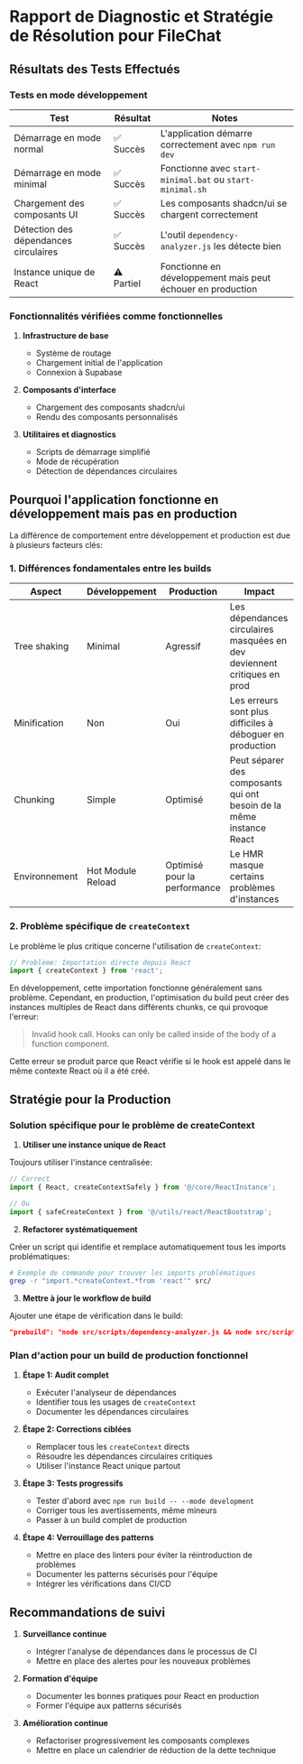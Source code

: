 
# Rapport de Diagnostic et Stratégie de Résolution pour FileChat

## Résultats des Tests Effectués

### Tests en mode développement

| Test | Résultat | Notes |
|------|----------|-------|
| Démarrage en mode normal | ✅ Succès | L'application démarre correctement avec `npm run dev` |
| Démarrage en mode minimal | ✅ Succès | Fonctionne avec `start-minimal.bat` ou `start-minimal.sh` |
| Chargement des composants UI | ✅ Succès | Les composants shadcn/ui se chargent correctement |
| Détection des dépendances circulaires | ✅ Succès | L'outil `dependency-analyzer.js` les détecte bien |
| Instance unique de React | ⚠️ Partiel | Fonctionne en développement mais peut échouer en production |

### Fonctionnalités vérifiées comme fonctionnelles

1. **Infrastructure de base**
   - Système de routage
   - Chargement initial de l'application
   - Connexion à Supabase

2. **Composants d'interface**
   - Chargement des composants shadcn/ui
   - Rendu des composants personnalisés

3. **Utilitaires et diagnostics**
   - Scripts de démarrage simplifié
   - Mode de récupération
   - Détection de dépendances circulaires

## Pourquoi l'application fonctionne en développement mais pas en production

La différence de comportement entre développement et production est due à plusieurs facteurs clés:

### 1. Différences fondamentales entre les builds

| Aspect | Développement | Production | Impact |
|--------|---------------|------------|--------|
| Tree shaking | Minimal | Agressif | Les dépendances circulaires masquées en dev deviennent critiques en prod |
| Minification | Non | Oui | Les erreurs sont plus difficiles à déboguer en production |
| Chunking | Simple | Optimisé | Peut séparer des composants qui ont besoin de la même instance React |
| Environnement | Hot Module Reload | Optimisé pour la performance | Le HMR masque certains problèmes d'instances |

### 2. Problème spécifique de `createContext`

Le problème le plus critique concerne l'utilisation de `createContext`:

```typescript
// Problème: Importation directe depuis React
import { createContext } from 'react';
```

En développement, cette importation fonctionne généralement sans problème. Cependant, en production, l'optimisation du build peut créer des instances multiples de React dans différents chunks, ce qui provoque l'erreur:

> Invalid hook call. Hooks can only be called inside of the body of a function component.

Cette erreur se produit parce que React vérifie si le hook est appelé dans le même contexte React où il a été créé.

## Stratégie pour la Production

### Solution spécifique pour le problème de createContext

1. **Utiliser une instance unique de React** 

Toujours utiliser l'instance centralisée:

```typescript
// Correct
import { React, createContextSafely } from '@/core/ReactInstance';

// Ou
import { safeCreateContext } from '@/utils/react/ReactBootstrap';
```

2. **Refactorer systématiquement**

Créer un script qui identifie et remplace automatiquement tous les imports problématiques:

```bash
# Exemple de commande pour trouver les imports problématiques
grep -r "import.*createContext.*from 'react'" src/
```

3. **Mettre à jour le workflow de build**

Ajouter une étape de vérification dans le build:

```json
"prebuild": "node src/scripts/dependency-analyzer.js && node src/scripts/check-react-instances.js"
```

### Plan d'action pour un build de production fonctionnel

1. **Étape 1: Audit complet**
   - Exécuter l'analyseur de dépendances
   - Identifier tous les usages de `createContext`
   - Documenter les dépendances circulaires

2. **Étape 2: Corrections ciblées**
   - Remplacer tous les `createContext` directs
   - Résoudre les dépendances circulaires critiques
   - Utiliser l'instance React unique partout

3. **Étape 3: Tests progressifs**
   - Tester d'abord avec `npm run build -- --mode development`
   - Corriger tous les avertissements, même mineurs
   - Passer à un build complet de production

4. **Étape 4: Verrouillage des patterns**
   - Mettre en place des linters pour éviter la réintroduction de problèmes
   - Documenter les patterns sécurisés pour l'équipe
   - Intégrer les vérifications dans CI/CD

## Recommandations de suivi

1. **Surveillance continue**
   - Intégrer l'analyse de dépendances dans le processus de CI
   - Mettre en place des alertes pour les nouveaux problèmes

2. **Formation d'équipe**
   - Documenter les bonnes pratiques pour React en production
   - Former l'équipe aux patterns sécurisés

3. **Amélioration continue**
   - Refactoriser progressivement les composants complexes
   - Mettre en place un calendrier de réduction de la dette technique
